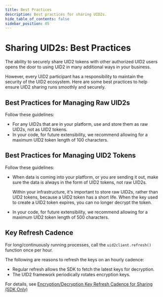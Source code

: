 ```yaml
---
title: Best Practices
description: Best practices for sharing UID2s.
hide_table_of_contents: false
sidebar_position: 05
---
```


# Sharing UID2s: Best Practices

<!-- It includes the following:

- [Best Practices for Managing Raw UID2s](#best-practices-for-managing-raw-uid2s)
- [Best Practices for Managing UID2 Tokens](#best-practices-for-managing-uid2-bid-stream-tokens-or-sharing-tokens)
- [Key Refresh Cadence](#key-refresh-cadence) -->

The ability to securely share UID2 tokens with other authorized UID2 users opens the door to using UID2 in many additional ways in your business.

However, every UID2 participant has a responsibility to maintain the security of the UID2 ecosystem. Here are some best practices to help ensure UID2 sharing runs smoothly and securely.

## Best Practices for Managing Raw UID2s

Follow these guidelines:
- For any UID2s that are in your platform, use and store them as raw UID2s, not as UID2 tokens.
- In your code, for future extensibility, we recommend allowing for a maximum UID2 token length of 100 characters.

## Best Practices for Managing UID2 Tokens

Follow these guidelines:

- When data is coming into your platform, or you are sending it out, make sure the data is always in the form of UID2 tokens, not raw UID2s.

  Within your infrastructure, it's important to store raw UID2s, rather than UID2 tokens, because a UID2 token has a short life. When the key used to create a UID2 token expires, you can no longer decrypt the token. 

- In your code, for future extensibility, we recommend allowing for a maximum UID2 token length of 500 characters.

## Key Refresh Cadence

For long/continuously running processes, call the `uid2client.refresh()` function once per hour. 

The following are reasons to refresh the keys on an hourly cadence:

- Regular refresh allows the SDK to fetch the latest keys for decryption.
- The UID2 framework periodically rotates encryption keys.

For details, see [Encryption/Decryption Key Refresh Cadence for Sharing (SDK Only)](sharing-implementing.md#encryptiondecryption-key-refresh-cadence-for-sharing-sdk-only)